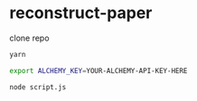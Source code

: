 # reconstruct-paper

clone repo

```bash
yarn
```

```bash
export ALCHEMY_KEY=YOUR-ALCHEMY-API-KEY-HERE
```

```bash
node script.js
```
